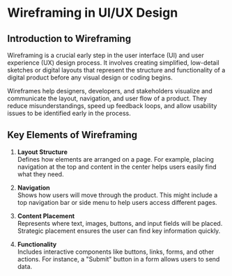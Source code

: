 # Wireframing in UI/UX Design

## Introduction to Wireframing

Wireframing is a crucial early step in the user interface (UI) and user experience (UX) design process. It involves creating simplified, low-detail sketches or digital layouts that represent the structure and functionality of a digital product before any visual design or coding begins.

Wireframes help designers, developers, and stakeholders visualize and communicate the layout, navigation, and user flow of a product. They reduce misunderstandings, speed up feedback loops, and allow usability issues to be identified early in the process.
## Key Elements of Wireframing

1. **Layout Structure**  
   Defines how elements are arranged on a page. For example, placing navigation at the top and content in the center helps users easily find what they need.

2. **Navigation**  
   Shows how users will move through the product. This might include a top navigation bar or side menu to help users access different pages.

3. **Content Placement**  
   Represents where text, images, buttons, and input fields will be placed. Strategic placement ensures the user can find key information quickly.

4. **Functionality**  
   Includes interactive components like buttons, links, forms, and other actions. For instance, a "Submit" button in a form allows users to send data.
